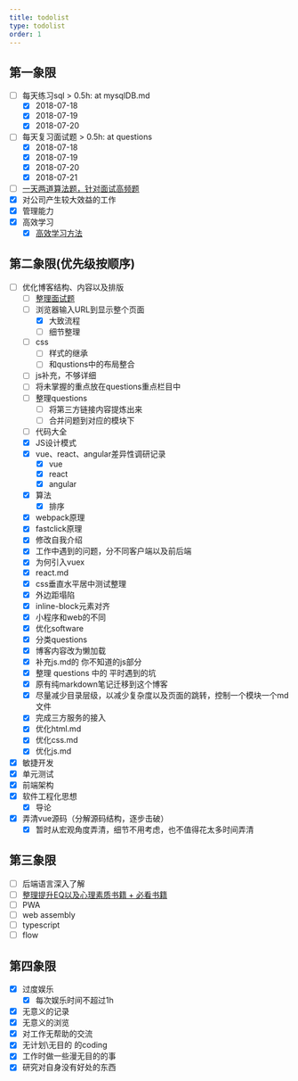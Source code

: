 ```yaml
---
title: todolist
type: todolist
order: 1
---
```


## 第一象限

- [ ] 每天练习sql > 0.5h: at mysqlDB.md
  - [x] 2018-07-18
  - [x] 2018-07-19
  - [x] 2018-07-20
- [ ] 每天复习面试题 > 0.5h: at questions
  - [x] 2018-07-18
  - [x] 2018-07-19
  - [x] 2018-07-20
  - [x] 2018-07-21
- [ ] [一天两道算法题，针对面试高频题](https://www.lintcode.com/problem/?level=2)
- [x] 对公司产生较大效益的工作
- [x] 管理能力
- [x] 高效学习
  - [x] [高效学习方法](https://www.zhihu.com/question/35103080)

## 第二象限(优先级按顺序)

- [ ] 优化博客结构、内容以及排版
  - [ ] [整理面试题](https://github.com/markyun/My-blog/tree/master/Front-end-Developer-Questions)
  - [ ] 浏览器输入URL到显示整个页面
    - [x] 大致流程
    - [ ] 细节整理
  - [ ] css
    - [ ] 样式的继承
    - [ ] 和qustions中的布局整合
  - [ ] js补充，不够详细
  - [ ] 将未掌握的重点放在questions重点栏目中
  - [ ] 整理questions
    - [ ] 将第三方链接内容提炼出来
    - [ ] 合并问题到对应的模块下
  - [ ] 代码大全
  - [x] JS设计模式
  - [x] vue、react、angular差异性调研记录
    - [x] vue
    - [x] react
    - [x] angular
  - [x] 算法
    - [x] 排序
  - [x] webpack原理
  - [x] fastclick原理
  - [x] 修改自我介绍
  - [x] 工作中遇到的问题，分不同客户端以及前后端
  - [x] 为何引入vuex
  - [x] react.md
  - [x] css垂直水平居中测试整理
  - [x] 外边距塌陷
  - [x] inline-block元素对齐
  - [x] 小程序和web的不同
  - [x] 优化software
  - [x] 分类questions
  - [x] 博客内容改为懒加载
  - [x] 补充js.md的 你不知道的js部分
  - [x] 整理 questions 中的 平时遇到的坑
  - [x] 原有纯markdown笔记迁移到这个博客
  - [x] 尽量减少目录层级，以减少复杂度以及页面的跳转，控制一个模块一个md文件
  - [x] 完成三方服务的接入
  - [x] 优化html.md
  - [x] 优化css.md
  - [x] 优化js.md
- [x] 敏捷开发
- [x] 单元测试
- [x] 前端架构
- [x] 软件工程化思想
  - [x] 导论
- [x] 弄清vue源码（分解源码结构，逐步击破）
  - [x] 暂时从宏观角度弄清，细节不用考虑，也不值得花太多时间弄清

## 第三象限

- [ ] 后端语言深入了解
- [ ] [整理提升EQ以及心理素质书籍 + 必看书籍](https://www.zhihu.com/question/22794831)
- [ ] PWA
- [ ] web assembly
- [ ] typescript
- [ ] flow

## 第四象限

- [x] 过度娱乐
  - [x] 每次娱乐时间不超过1h
- [x] 无意义的记录
- [x] 无意义的浏览
- [x] 对工作无帮助的交流
- [x] 无计划\无目的 的coding
- [x] 工作时做一些漫无目的的事
- [x] 研究对自身没有好处的东西